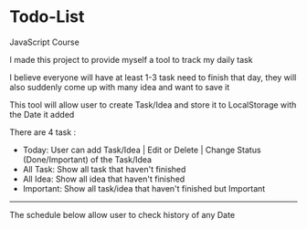 # Todo-List
JavaScript Course


I made this project to provide myself a tool to track my daily task

I believe everyone will have at least 1-3 task need to finish that day, they will also suddenly come up with many idea and want to save it 

This tool will allow user to create Task/Idea and store it to LocalStorage with the Date it added

There are 4 task :
- Today: User can add Task/Idea | Edit or Delete | Change Status (Done/Important) of the Task/Idea
- All Task: Show all task that haven't finished
- All Idea: Show all idea that haven't finished
- Important: Show all task/idea that haven't finished but Important
-----------------------------
The schedule below allow user to check history of any Date


